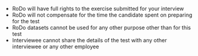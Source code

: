 + RoDo will have full rights to the exercise submitted for your interview
+ RoDo will not compensate for the time the candidate spent on preparing for the test
+ RoDo datasets cannot be used for any other purpose other than for this test
+ Interviewee cannot share the details of the test with any other interviewee or any other employee
